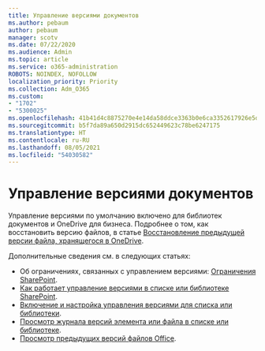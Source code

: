 ```yaml
---
title: Управление версиями документов
ms.author: pebaum
author: pebaum
manager: scotv
ms.date: 07/22/2020
ms.audience: Admin
ms.topic: article
ms.service: o365-administration
ROBOTS: NOINDEX, NOFOLLOW
localization_priority: Priority
ms.collection: Adm_O365
ms.custom:
- "1702"
- "5300025"
ms.openlocfilehash: 41b41d4c8875270e4e14da58ddce3363b0e6ca3352617926e5dbfa2352c3b843
ms.sourcegitcommit: b5f7da89a650d2915dc652449623c78be6247175
ms.translationtype: HT
ms.contentlocale: ru-RU
ms.lasthandoff: 08/05/2021
ms.locfileid: "54030582"
---
```

# <a name="document-versioning"></a>Управление версиями документов

Управление версиями по умолчанию включено для библиотек документов и OneDrive для бизнеса. Подробнее о том, как восстановить версию файлов, в статье [Восстановление предыдущей версии файла, хранящегося в OneDrive](https://support.office.com/article/restore-a-previous-version-of-a-file-in-onedrive-159cad6d-d76e-4981-88ef-de6e96c93893?ui=en-US&rs=en-US&ad=US).  

Дополнительные сведения см. в следующих статьях:  

- Об ограничениях, связанных с управлением версиями: [Ограничения SharePoint](https://docs.microsoft.com/office365/servicedescriptions/sharepoint-online-service-description/sharepoint-online-limits).     
- [Как работает управление версиями в списке или библиотеке SharePoint](https://support.office.com/article/how-does-versioning-work-in-a-sharepoint-list-or-library-0f6cd105-974f-44a4-aadb-43ac5bdfd247).
- [Включение и настройка управления версиями для списка или библиотеки](https://support.office.com/article/enable-and-configure-versioning-for-a-list-or-library-1555d642-23ee-446a-990a-bcab618c7a37?ocmsassetID=HA102772148&CTT=3&CorrelationId=52441bb1-a619-4375-89d5-19d28769890f&ui=en-US&rs=en-US&ad=US).
- [Просмотр журнала версий элемента или файла в списке или библиотеке](https://support.office.com/article/View-the-version-history-of-an-item-or-file-in-a-list-or-library-53262060-5092-424D-A50B-C798B0EC32B1).
- [Просмотр предыдущих версий файлов Office](https://support.office.com/article/view-previous-versions-of-office-files-5c1e076f-a9c9-41b8-8ace-f77b9642e2c2).